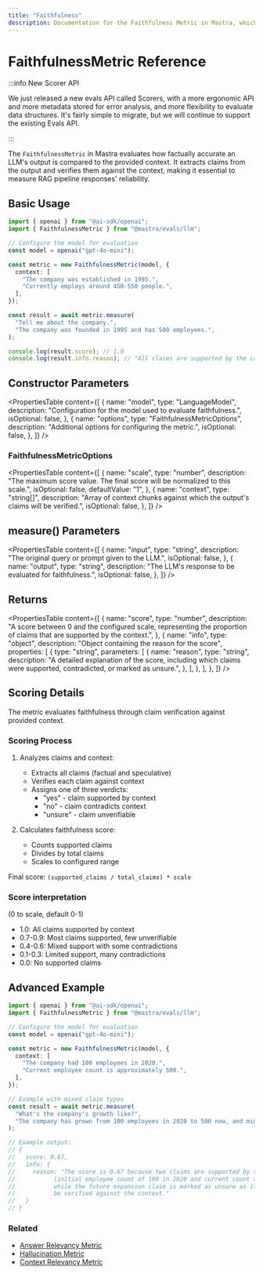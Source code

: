 ```yaml
---
title: "Faithfulness"
description: Documentation for the Faithfulness Metric in Mastra, which evaluates the factual accuracy of LLM outputs compared to the provided context.
---
```


# FaithfulnessMetric Reference

:::info New Scorer API

We just released a new evals API called Scorers, with a more ergonomic API and more metadata stored for error analysis, and more flexibility to evaluate data structures. It's fairly simple to migrate, but we will continue to support the existing Evals API.

:::

The `FaithfulnessMetric` in Mastra evaluates how factually accurate an LLM's output is compared to the provided context. It extracts claims from the output and verifies them against the context, making it essential to measure RAG pipeline responses' reliability.

## Basic Usage

```typescript
import { openai } from "@ai-sdk/openai";
import { FaithfulnessMetric } from "@mastra/evals/llm";

// Configure the model for evaluation
const model = openai("gpt-4o-mini");

const metric = new FaithfulnessMetric(model, {
  context: [
    "The company was established in 1995.",
    "Currently employs around 450-550 people.",
  ],
});

const result = await metric.measure(
  "Tell me about the company.",
  "The company was founded in 1995 and has 500 employees.",
);

console.log(result.score); // 1.0
console.log(result.info.reason); // "All claims are supported by the context."
```

## Constructor Parameters

<PropertiesTable
content={[
{
name: "model",
type: "LanguageModel",
description: "Configuration for the model used to evaluate faithfulness.",
isOptional: false,
},
{
name: "options",
type: "FaithfulnessMetricOptions",
description: "Additional options for configuring the metric.",
isOptional: false,
},
]}
/>

### FaithfulnessMetricOptions

<PropertiesTable
content={[
{
name: "scale",
type: "number",
description:
"The maximum score value. The final score will be normalized to this scale.",
isOptional: false,
defaultValue: "1",
},
{
name: "context",
type: "string[]",
description:
"Array of context chunks against which the output's claims will be verified.",
isOptional: false,
},
]}
/>

## measure() Parameters

<PropertiesTable
content={[
{
name: "input",
type: "string",
description: "The original query or prompt given to the LLM.",
isOptional: false,
},
{
name: "output",
type: "string",
description: "The LLM's response to be evaluated for faithfulness.",
isOptional: false,
},
]}
/>

## Returns

<PropertiesTable
content={[
{
name: "score",
type: "number",
description:
"A score between 0 and the configured scale, representing the proportion of claims that are supported by the context.",
},
{
name: "info",
type: "object",
description: "Object containing the reason for the score",
properties: [
{
type: "string",
parameters: [
{
name: "reason",
type: "string",
description:
"A detailed explanation of the score, including which claims were supported, contradicted, or marked as unsure.",
},
],
},
],
},
]}
/>

## Scoring Details

The metric evaluates faithfulness through claim verification against provided context.

### Scoring Process

1. Analyzes claims and context:
   - Extracts all claims (factual and speculative)
   - Verifies each claim against context
   - Assigns one of three verdicts:
     - "yes" - claim supported by context
     - "no" - claim contradicts context
     - "unsure" - claim unverifiable

2. Calculates faithfulness score:
   - Counts supported claims
   - Divides by total claims
   - Scales to configured range

Final score: `(supported_claims / total_claims) * scale`

### Score interpretation

(0 to scale, default 0-1)

- 1.0: All claims supported by context
- 0.7-0.9: Most claims supported, few unverifiable
- 0.4-0.6: Mixed support with some contradictions
- 0.1-0.3: Limited support, many contradictions
- 0.0: No supported claims

## Advanced Example

```typescript
import { openai } from "@ai-sdk/openai";
import { FaithfulnessMetric } from "@mastra/evals/llm";

// Configure the model for evaluation
const model = openai("gpt-4o-mini");

const metric = new FaithfulnessMetric(model, {
  context: [
    "The company had 100 employees in 2020.",
    "Current employee count is approximately 500.",
  ],
});

// Example with mixed claim types
const result = await metric.measure(
  "What's the company's growth like?",
  "The company has grown from 100 employees in 2020 to 500 now, and might expand to 1000 by next year.",
);

// Example output:
// {
//   score: 0.67,
//   info: {
//     reason: "The score is 0.67 because two claims are supported by the context
//           (initial employee count of 100 in 2020 and current count of 500),
//           while the future expansion claim is marked as unsure as it cannot
//           be verified against the context."
//   }
// }
```

### Related

- [Answer Relevancy Metric](./answer-relevancy)
- [Hallucination Metric](./hallucination)
- [Context Relevancy Metric](./context-relevancy)
